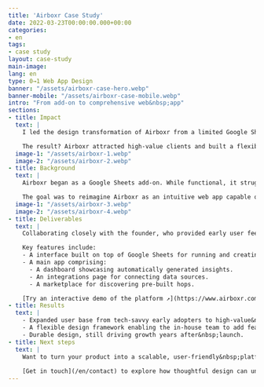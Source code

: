 ```yaml
---
title: 'Airboxr Case Study'
date: 2022-03-23T00:00:00.000+00:00
categories:
- en
tags:
- case study
layout: case-study
main-image: 
lang: en
type: 0→1 Web App Design
banner: "/assets/airboxr-case-hero.webp"
banner-mobile: "/assets/airboxr-case-mobile.webp"
intro: "From add-on to comprehensive web&nbsp;app"
sections:
- title: Impact
  text: | 
    I led the design transformation of Airboxr from a limited Google Sheets add-on to a robust web application.

    The result? Airboxr attracted high-value clients and built a flexible component library, empowering the team to add new features seamlessly, even years after the 2022 launch.
  image-1: "/assets/airboxr-1.webp"
  image-2: "/assets/airboxr-2.webp"
- title: Background
  text: | 
    Airboxr began as a Google Sheets add-on. While functional, it struggled with discoverability and usability—few users are even aware of add-ons, and the format imposed significant limitations.

    The goal was to reimagine Airboxr as an intuitive web app capable of pulling data from multiple sources, delivering automated insights, and providing a seamless, beginner-friendly experience.
  image-1: "/assets/airboxr-3.webp"
  image-2: "/assets/airboxr-4.webp"
- title: Deliverables
  text: |
    Collaborating closely with the founder, who provided early user feedback, I designed a comprehensive web application from scratch (0→1).

    Key features include:
    - A interface built on top of Google Sheets for running and creating “hops”—custom recipes that pull data from multiple sources into Google Sheets, with predefined sorting and filtering rules.
    - A main app comprising:
      - A dashboard showcasing automatically generated insights.
      - An integrations page for connecting data sources.
      - A marketplace for discovering pre-built hops.

    [Try an interactive demo of the platform ↗](https://www.airboxr.com/interactive-demo)
- title: Results
  text: |
    - Expanded user base from tech-savvy early adopters to high-value&nbsp;brands.
    - A flexible design framework enabling the in-house team to add features&nbsp;easily.
    - Durable design, still driving growth years after&nbsp;launch.
- title: Next steps
  text: |
    Want to turn your product into a scalable, user-friendly&nbsp;platform? 
    
    [Get in touch](/en/contact) to explore how thoughtful design can unlock its&nbsp;potential.
---
```

